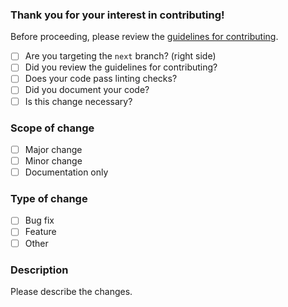 ### Thank you for your interest in contributing!
Before proceeding, please review the [guidelines for contributing](CONTRIBUTING.md).

- [ ] Are you targeting the `next` branch? (right side)
- [ ] Did you review the guidelines for contributing?
- [ ] Does your code pass linting checks?
- [ ] Did you document your code?
- [ ] Is this change necessary?

### Scope of change
- [ ] Major change
- [ ] Minor change
- [ ] Documentation only

### Type of change
- [ ] Bug fix
- [ ] Feature
- [ ] Other

### Description
Please describe the changes.
